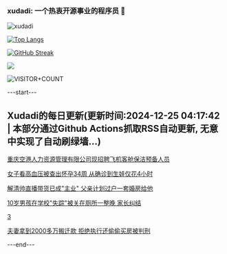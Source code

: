 ### xudadi: 一个热衷开源事业的程序员 👋

![xudadi](https://github-readme-stats-git-masterorgs-github-readme-stats-team.vercel.app/api?username=xudadi)

[![Top Langs](https://github-readme-stats.vercel.app/api/top-langs/?username=xudadi)](https://github.com/anuraghazra/github-readme-stats)

[![GitHub Streak](https://streak-stats.demolab.com?user=xudadi&locale=zh_Hans)](https://git.io/streak-stats)

![](https://raw.githubusercontent.com/xudadi/xudadi/main/assets/github-contribution-grid-snake.svg)

![VISITOR+COUNT](https://komarev.com/ghpvc/?username=xudadi&label=VISITOR+COUNT)


---start---

## Xudadi的每日更新(更新时间:2024-12-25 04:17:42 | 本部分通过Github Actions抓取RSS自动更新, 无意中实现了自动刷绿墙...)

[重庆空港人力资源管理有限公司现招聘飞机客舱保洁预备人员](https://www.gongkaoleida.com/article/2242933)

[女子看高血压被查出怀孕34周 从确诊到生娃仅花4小时](https://m.163.com/news/article/JK5P2CJI00019SNS.html)

[解清帅直播带货已成"主业" 父亲计划过户一套婚房给他](https://m.163.com/news/article/JK71DOP9053469LG.html)

[10岁男孩在学校"失踪"被关在厕所一整晚 家长纠结](https://m.163.com/news/article/JK6RBIFU053469LG.html)

[3](https://m.163.com/touch/news/sub/domestic)

[夫妻拿到2000多万搬迁款 拒绝执行还偷偷买房被判刑](https://m.163.com/news/article/JK74P16O051492LM.html)

---end---
